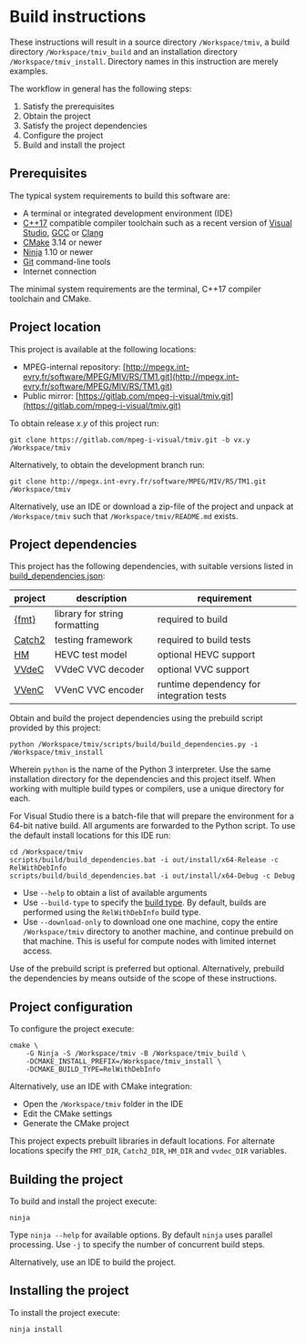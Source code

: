 # Build instructions

These instructions will result in a source directory `/Workspace/tmiv`, a build directory `/Workspace/tmiv_build` and an installation directory `/Workspace/tmiv_install`. Directory names in this instruction are merely examples.

The workflow in general has the following steps:

1. Satisfy the prerequisites
2. Obtain the project
3. Satisfy the project dependencies
4. Configure the project
5. Build and install the project

## Prerequisites

The typical system requirements to build this software are:

- A terminal or integrated development environment (IDE)
- [C++17](https://en.cppreference.com/w/cpp/17) compatible compiler toolchain such as a recent version of [Visual Studio](https://visualstudio.microsoft.com/), [GCC](https://duckduckgo.com/?q=gnu+gcc&ia=web) or [Clang](https://clang.llvm.org/)
- [CMake](https://cmake.org/) 3.14 or newer
- [Ninja](https://ninja-build.org/) 1.10 or newer
- [Git](https://git-scm.com/) command-line tools
- Internet connection

The minimal system requirements are the terminal, C++17 compiler toolchain and CMake.

## Project location

This project is available at the following locations:

- MPEG-internal repository: [http://mpegx.int-evry.fr/software/MPEG/MIV/RS/TM1.git](http://mpegx.int-evry.fr/software/MPEG/MIV/RS/TM1.git)
- Public mirror: [https://gitlab.com/mpeg-i-visual/tmiv.git](https://gitlab.com/mpeg-i-visual/tmiv.git)

To obtain release *x*.*y* of this project run:

```shell
git clone https://gitlab.com/mpeg-i-visual/tmiv.git -b vx.y /Workspace/tmiv
```

Alternatively, to obtain the development branch run:

```shell
git clone http://mpegx.int-evry.fr/software/MPEG/MIV/RS/TM1.git /Workspace/tmiv
```

Alternatively, use an IDE or download a zip-file of the project and unpack at `/Workspace/tmiv` such that `/Workspace/tmiv/README.md` exists.

## Project dependencies

This project has the following dependencies, with suitable versions listed in [build_dependencies.json](../scripts/build/build_dependencies.json):

| project                                          | description                   | requirement                              |
| ------------------------------------------------ | ----------------------------- | ---------------------------------------- |
| [{fmt}](https://github.com/fmtlib/fmt)           | library for string formatting | required to build                        |
| [Catch2](https://github.com/catchorg/Catch2.git) | testing framework             | required to build tests                  |
| [HM](https://vcgit.hhi.fraunhofer.de/jvet/HM)    | HEVC test model               | optional HEVC support                    |
| [VVdeC](https://github.com/fraunhoferhhi/vvdec)  | VVdeC VVC decoder             | optional VVC support                     |
| [VVenC](https://github.com/fraunhoferhhi/vvenc)  | VVenC VVC encoder             | runtime dependency for integration tests |

Obtain and build the project dependencies using the prebuild script provided by this project:

```shell
python /Workspace/tmiv/scripts/build/build_dependencies.py -i /Workspace/tmiv_install
```

Wherein `python` is the name of the Python 3 interpreter. Use the same installation directory for the dependencies and this project itself. When working with multiple build types or compilers, use a unique directory for each.

For Visual Studio there is a batch-file that will prepare the environment for a 64-bit native build. All arguments are forwarded to the Python script. To use the default install locations for this IDE run:

```batch
cd /Workspace/tmiv
scripts/build/build_dependencies.bat -i out/install/x64-Release -c RelWithDebInfo
scripts/build/build_dependencies.bat -i out/install/x64-Debug -c Debug
```

- Use `--help` to obtain a list of available arguments
- Use `--build-type` to specify the [build type](https://cmake.org/cmake/help/latest/variable/CMAKE_BUILD_TYPE.html). By default, builds are performed using the `RelWithDebInfo` build type.
- Use `--download-only` to download one one machine, copy the entire `/Workspace/tmiv` directory to another machine, and continue prebuild on that machine. This is useful for compute nodes with limited internet access.

Use of the prebuild script is preferred but optional. Alternatively, prebuild the dependencies by means outside of the scope of these instructions.

## Project configuration

To configure the project execute:

```shell
cmake \
    -G Ninja -S /Workspace/tmiv -B /Workspace/tmiv_build \
    -DCMAKE_INSTALL_PREFIX=/Workspace/tmiv_install \
    -DCMAKE_BUILD_TYPE=RelWithDebInfo
```

Alternatively, use an IDE with CMake integration:

- Open the `/Workspace/tmiv` folder in the IDE
- Edit the CMake settings
- Generate the CMake project

This project expects prebuilt libraries in default locations. For alternate locations specify the `FMT_DIR`, `Catch2_DIR`, `HM_DIR` and `vvdec_DIR` variables.

## Building the project

To build and install the project execute:

```shell
ninja
```

Type `ninja --help` for available options. By default `ninja` uses parallel processing. Use `-j` to specify the number of concurrent build steps.

Alternatively, use an IDE to build the project.

## Installing the project

To install the project execute:

```shell
ninja install
```
